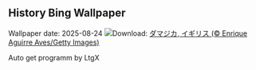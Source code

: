 ## History Bing Wallpaper
Wallpaper date: 2025-08-24
![](https://www.bing.com/th?id=OHR.CervusDama_JA-JP5457977522_UHD.jpg&w=1000)Download: [ダマジカ, イギリス (© Enrique Aguirre Aves/Getty Images)](https://www.bing.com/th?id=OHR.CervusDama_JA-JP5457977522_UHD.jpg)

Auto get programm by LtgX
